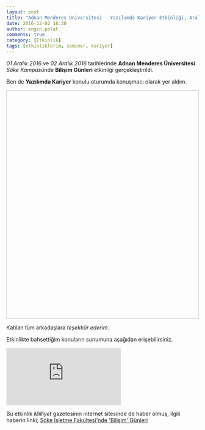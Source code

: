 ```yaml
---
layout: post
title: "Adnan Menderes Üniversitesi - Yazılımda Kariyer Etkinliği, Aralık 2016"
date: 2016-12-02 16:30
author: engin.polat
comments: true
category: [Etkinlik]
tags: [etkinliklerim, seminer, kariyer]
---
```

*01 Aralık 2016* ve *02 Aralık 2016* tarihlerinde **Adnan Menderes Üniversitesi** *Söke Kampüsü*nde **Bilişim Günleri** etkinliği gerçekleştirildi.

Ben de **Yazılımda Kariyer** konulu oturumda konuşmacı olarak yer aldım.

<img class="lazy img-responsive" data-src="/assets/uploads/2016/12/adu-yazilimda-kariyer.png" width="600" height="600" />

Katılan tüm arkadaşlara *teşekkür ederim*.

Etkinlikte bahsettiğim konuların sunumuna aşağıdan erişebilirsiniz.

<div class="embed-responsive embed-responsive-16by9"><iframe class="embed-responsive-item" src="https://www.slideshare.net/slideshow/embed_code/69725621" frameborder="0" marginwidth="0" marginheight="0" scrolling="no"></iframe></div>

Bu etkinlik *Milliyet* gazetesinin internet sitesinde de haber olmuş, ilgili haberin linki; <a href="http://www.milliyet.com.tr/soke-isletme-fakultesi-nde-bilisim-gunleri-aydin-yerelhaber-1682085/" target="_blank" rel="noopener">Söke İşletme Fakültesi'nde 'Bilişim' Günleri</a>